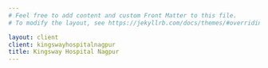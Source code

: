 ```yaml
---
# Feel free to add content and custom Front Matter to this file.
# To modify the layout, see https://jekyllrb.com/docs/themes/#overriding-theme-defaults

layout: client
client: kingswayhospitalnagpur
title: Kingsway Hospital Nagpur
---
```

